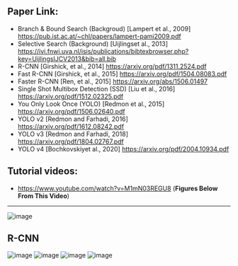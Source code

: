 ## Paper Link: 

- Branch & Bound Search (Backgroud) [Lampert et al., 2009] https://pub.ist.ac.at/~chl/papers/lampert-pami2009.pdf
- Selective Search (Background) [Uijlingset al., 2013] https://ivi.fnwi.uva.nl/isis/publications/bibtexbrowser.php?key=UijlingsIJCV2013&bib=all.bib 
- R-CNN [Girshick, et al., 2014] https://arxiv.org/pdf/1311.2524.pdf 
- Fast R-CNN [Girshick, et al., 2015] https://arxiv.org/pdf/1504.08083.pdf 
- Faster R-CNN [Ren, et al., 2015] https://arxiv.org/abs/1506.01497 
- Single Shot Multibox Detection (SSD) [Liu et al., 2016] https://arxiv.org/pdf/1512.02325.pdf 
- You Only Look Once (YOLO) [Redmon et al., 2015] https://arxiv.org/pdf/1506.02640.pdf 
- YOLO v2 [Redmon and Farhadi, 2016] https://arxiv.org/pdf/1612.08242.pdf 
- YOLO v3 [Redmon and Farhadi, 2018] https://arxiv.org/pdf/1804.02767.pdf 
- YOLO v4 [Bochkovskiyet al., 2020] https://arxiv.org/pdf/2004.10934.pdf 

## Tutorial videos: 
- https://www.youtube.com/watch?v=M1mN03REGU8 (**Figures Below From This Video**)
_______________________________________________________________

![image](https://user-images.githubusercontent.com/88390140/134997085-3d722b69-e0ff-46b5-98bc-6bd7bfbf884a.png)

## R-CNN

![image](https://user-images.githubusercontent.com/88390140/134997602-ea3c78aa-7088-4b3c-b79a-62889b928bdb.png)
![image](https://user-images.githubusercontent.com/88390140/134997896-aa57a4bc-0d7f-460a-9f09-99c0efb8f889.png)
![image](https://user-images.githubusercontent.com/88390140/134998108-e2ad3721-fa26-4f0f-85b0-641e772c9427.png)
![image](https://user-images.githubusercontent.com/88390140/134998130-b26e2e17-4901-413f-bcdc-1e2f14dbbcc8.png)
